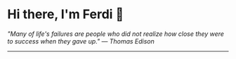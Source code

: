 <h1>Hi there, I'm Ferdi 👋</h1>

<p><em>
  "Many of life's failures are people who did not realize how close they were to success when they gave up." — Thomas Edison
</em></p>

---
